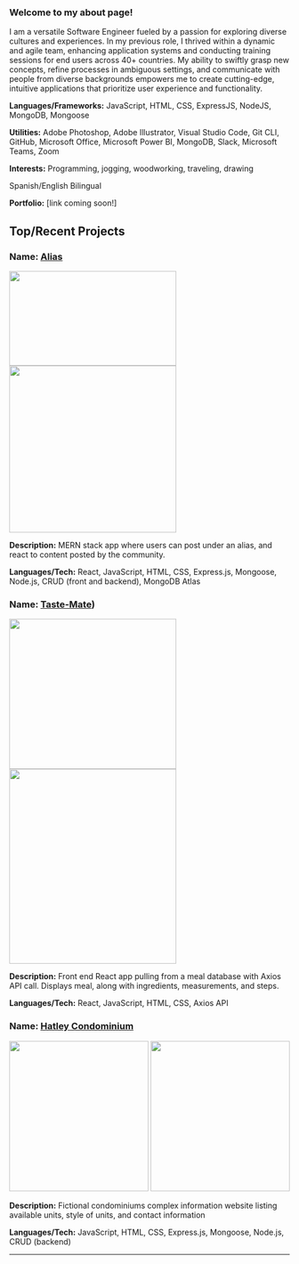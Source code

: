 ### Welcome to my about page!
I am a versatile Software Engineer fueled by a passion for exploring diverse cultures and experiences. In my previous role, I thrived within a dynamic and agile team, enhancing application systems and conducting training sessions for end users across 40+ countries. My ability to swiftly grasp new concepts, refine processes in ambiguous settings, and communicate with people from diverse backgrounds empowers me to create cutting-edge, intuitive applications that prioritize user experience and functionality.

**Languages/Frameworks:**
JavaScript, HTML, CSS, ExpressJS, NodeJS, MongoDB, Mongoose

**Utilities:**
Adobe Photoshop, Adobe Illustrator, Visual Studio Code, Git CLI, GitHub, Microsoft Office, Microsoft Power BI, MongoDB, Slack, Microsoft Teams, Zoom

**Interests:**
Programming, jogging, woodworking, traveling, drawing


Spanish/English Bilingual

**Portfolio:**
[link coming soon!]

## Top/Recent Projects
### **Name:** [Alias](https://github.com/persefy/Alias/)
<img src="https://github.com/persefy/persefy/assets/17712788/ffb7eef4-3689-4f12-85c1-ec7cbbd8b821" width="300" height="170">
<img src="https://github.com/persefy/persefy/assets/17712788/ca51877d-29f4-4c0a-b13a-60eb464d522c width="100" height="300">


**Description:** MERN stack app where users can post under an alias, and react to content posted by the community.

**Languages/Tech:** React, JavaScript, HTML, CSS, Express.js, Mongoose, Node.js, CRUD (front and backend), MongoDB Atlas



### **Name:** [Taste-Mate](https://github.com/persefy/taste-mate))
<img src="https://github.com/persefy/persefy/assets/17712788/964aaf45-4cf3-4bdf-810a-f6d4ff1af2bc" width="300" height="270">
<img src="https://github.com/persefy/persefy/assets/17712788/ba43dd61-c775-443a-938a-5d8e6b4dddf1" width="300" height="350">



**Description:** Front end React app pulling from a meal database with Axios API call. Displays meal, along with ingredients, measurements, and steps.

**Languages/Tech:** React, JavaScript, HTML, CSS, Axios API



### **Name:** [Hatley Condominium](https://github.com/persefy/Hatley-Condominiums)
<img src="https://github.com/persefy/persefy/assets/17712788/52edaa38-ee43-49b3-bc7f-a34a75b6929d" width="250" height="270">
<img src="https://github.com/persefy/persefy/assets/17712788/90bfacb1-220f-47e6-bccc-1f13ac2ab3f0" width="250" height="270">

**Description:** Fictional condominiums complex information website listing available units, style of units, and contact information

**Languages/Tech:** JavaScript, HTML, CSS, Express.js, Mongoose, Node.js, CRUD (backend)

---
<!--
**persefy/persefy** is a ✨ _special_ ✨ repository because its `README.md` (this file) appears on your GitHub profile.

Here are some ideas to get you started:

- 🔭 I’m currently working on ...
- 🌱 I’m currently learning ...
- 👯 I’m looking to collaborate on ...
- 🤔 I’m looking for help with ...
- 💬 Ask me about ...
- 📫 How to reach me: ...
- 😄 Pronouns: ...
- ⚡ Fun fact: ...
-->
